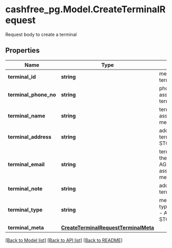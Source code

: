 # cashfree_pg.Model.CreateTerminalRequest
Request body to create a terminal

## Properties

Name | Type | Description | Notes
------------ | ------------- | ------------- | -------------
**terminal_id** | **string** | merchant’s internal terminal id | 
**terminal_phone_no** | **string** | phone number assigned to the terminal | 
**terminal_name** | **string** | terminal name to be assigned by merchants | 
**terminal_address** | **string** | address of the terminal. required for STOREFRONT | [optional] 
**terminal_email** | **string** | terminal email ID of the AGENT/STOREFRONT assigned by merchants. | 
**terminal_note** | **string** | additional note for terminal | [optional] 
**terminal_type** | **string** | mention the terminal type. possible values - AGENT, STOREFRONT. | 
**terminal_meta** | [**CreateTerminalRequestTerminalMeta**](CreateTerminalRequestTerminalMeta.md) |  | [optional] 

[[Back to Model list]](../README.md#documentation-for-models) [[Back to API list]](../README.md#documentation-for-api-endpoints) [[Back to README]](../README.md)

